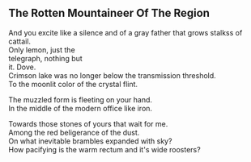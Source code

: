 The Rotten Mountaineer Of The Region
------------------------------------
And you excite like a silence and of a gray father that grows stalkss of cattail.  
Only lemon, just the  
telegraph, nothing but  
it. Dove.  
Crimson lake was no longer below the transmission threshold.  
To the moonlit color of the crystal flint.  
  
The muzzled form is fleeting on your hand.  
In the middle of the modern office like iron.  
  
Towards those stones of yours that wait for me.  
Among the red beligerance of the dust.  
On what inevitable brambles expanded with sky?  
How pacifying is the warm rectum and it's wide roosters?  
